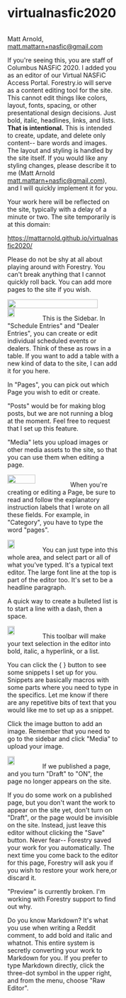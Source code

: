 # virtualnasfic2020
<div style="width: 50%; display: flex; flex-direction: column;">

<section>

Matt Arnold, matt.mattarn+nasfic@gmail.com

If you're seeing this, you are staff of Columbus NASFiC 2020. I added you as an editor of our Virtual NASFiC Access Portal. Forestry.io will serve as a content editing tool for the site. This cannot edit things like colors, layout, fonts, spacing, or other presentational design decisions. Just bold, italic, headlines, links, and lists. **That is intentional.** This is intended to create, update, and delete only content-- bare words and images. The layout and styling is handled by the site itself. If you would like any styling changes, please describe it to me (Matt Arnold matt.mattarn+nasfic@gmail.com), and I will quickly implement it for you.

Your work here will be reflected on the site, typically with a delay of a minute or two. The site temporarily is at this domain:

https://mattarnold.github.io/virtualnasfic2020/

Please do not be shy at all about playing around with Forestry. You can't break anything that I cannot quickly roll back. You can add more pages to the site if you wish.

<img src="https://mattarnold.github.io/virtualnasfic2020/assets/images/forestry_overview_screenshot.png" width="90%" />

</section>

<section>

<img src="https://mattarnold.github.io/virtualnasfic2020/assets/images/forestry_sidebar_screenshot.png" width="25%" style="float: left; margin-right: 1rem;" />

This is the Sidebar. In "Schedule Entries" and "Dealer Entries", you can create or edit individual scheduled events or dealers. Think of these as rows in a table. If you want to add a table with a new kind of data to the site, I can add it for you here.

In "Pages", you can pick out which Page you wish to edit or create.

"Posts" would be for making blog posts, but we are not running a blog at the moment. Feel free to request that I set up this feature.

"Media" lets you upload images or other media assets to the site, so that you can use them when editing a page.

</section>

<section>

<img src="https://mattarnold.github.io/virtualnasfic2020/assets/images/forestry_fields_screenshot.png" width="50%" style="float: left; margin-right: 1rem;" />

When you're creating or editing a Page, be sure to read and follow the explanatory instruction labels that I wrote on all these fields. For example, in "Category", you have to type the word "pages".

</section>

<section>

<img src="https://mattarnold.github.io/virtualnasfic2020/assets/images/forestry_editor_screenshot.png" width="25%" style="float: left; margin-right: 1rem;" />

You can just type into this whole area, and select part or all of what you've typed. It's a typical text editor. The large font line at the top is part of the editor too. It's set to be a headline paragraph.

A quick way to create a bulleted list is to start a line with a dash, then a space.

</section>

<section>

<img src="https://mattarnold.github.io/virtualnasfic2020/assets/images/forestry_editor_screenshot.png" width="25%" style="float: left; margin-right: 1rem;" />

This toolbar will make your text selection in the editor into bold, italic, a hyperlink, or a list.

You can click the { } button to see some snippets I set up for you. Snippets are basically macros with some parts where you need to type in the specifics. Let me know if there are any repetitive bits of text that you would like me to set up as a snippet.

Click the image button to add an image. Remember that you need to go to the sidebar and click "Media" to upload your image.

</section>

<section>

<img src="https://mattarnold.github.io/virtualnasfic2020/assets/images/forestry_save_screenshot.png" width="25%" style="float: left; margin-right: 1rem;" />

If we published a page, and you turn "Draft" to "ON", the page no longer appears on the site.

If you do some work on a published page, but you don't want the work to appear on the site yet, don't turn on "Draft", or the page would be invisible on the site. Instead, just leave this editor without clicking the "Save" button. Never fear-- Forestry saved your work for you automatically. The next time you come back to the editor for this page, Forestry will ask you if you wish to restore your work here,or discard it.

"Preview" is currently broken. I'm working with Forestry support to find out why.

Do you know Markdown? It's what you use when writing a Reddit comment, to add bold and italic and whatnot. This entire system is secretly converting your work to Markdown for you. If you prefer to type Markdown directly, click the three-dot symbol in the upper right, and from the menu, choose "Raw Editor".

</section>

</div>